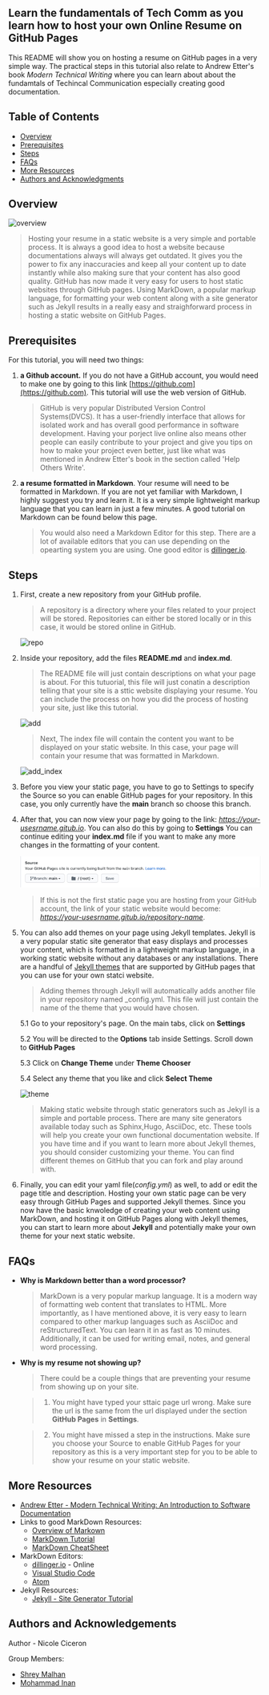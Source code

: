 ## Learn the fundamentals of Tech Comm as you learn how to host your own Online Resume on GitHub Pages

This README will show you on hosting a resume on GitHub pages in a very simple way. The practical steps in this tutorial also relate to Andrew Etter's book _Modern Technical Writing_ where you can learn about about the fundamtals of Techincal Communication especially creating good documentation.  

## Table of Contents
- [Overview](#audience)
- [Prerequisites](#prerequisites)
- [Steps](#instructions)
- [FAQs](#faqs)
- [More Resources](#more-resources)
- [Authors and Acknowledgments](#authors-and-acknowledgments)


## Overview

![overview](Images/overview.gif)

 > Hosting your resume in a static website is a very simple and portable process. It is always a good idea to host a website because documentations always will always get outdated. It gives you the power to fix any inaccuracies and keep all your content up to date instantly while also making sure that your content has also good quality. GitHub has now made it very easy for users to host static websites through GitHub pages. Using MarkDown, a popular markup language, for formatting your web content along with a site generator such as Jekyll results in a really easy and straighforward process in hosting a static website on GitHub Pages. 

## Prerequisites
For this tutorial, you will need two things: 
1) **a Github account.** If you do not have a GitHub account, you would need to make one by going to this link [https://github.com](https://github.com). This tutorial will use the web version of GitHub. 
    > GitHub is very popular Distributed Version Control Systems(DVCS). It has a user-friendly interface  that allows for isolated work and has overall good performance in software development. Having your porject live online also means other people can easily contribute to your project and give you tips on how to make your project even better, just like what was mentioned in Andrew Etter's book in the section called 'Help Others Write'.
    
2) **a resume formatted in Markdown**. Your resume will need to be formatted in Markdown. If you are not yet familiar with Markdown, I highly suggest you try and learn it. It is a very simple lightweight markup language that you can learn in just a few minutes. A good tutorial on Markdown can be found below this page. 
    > You would also need a Markdown Editor for this step. There are a lot of available editors that you can use depending on the opearting system you are using. One good editor is [dillinger.io](https://dillinger.io). 

## Steps

1. First, create a new repository from your GitHub profile. 
    > A repository is a directory where your files related to your project will be stored. Repositories can either be stored locally or in this case, it would be stored online in GitHub.
    
    ![repo](Images/add-repo-shortcut.png)

2. Inside your repository, add the files **README.md** and **index.md**. 
    > The README file will just contain descriptions on what your page is about. For this tutuorial, this file will just conatin a description telling that your site is a sttic website displaying your resume. You can include the process on how you did the process of hosting your site, just like this tutorial. 
    
    ![add](Images/add-two-files.png)    

    > Next, The index file will contain the content you want to be displayed on your static website. In this case, your page will contain your resume that was formatted in Markdown. 

    ![add_index](Images/add-index.gif)

3. Before you view your static page, you have to go to Settings to specify the Source so you can enable GitHub pages for your repository. In this case, you only currently have the **main** branch so choose this branch.

4. After that, you can now view your page by going to the link: _https://your-usesrname.gitub.io_. You can also do this by going to **Settings** You can continue editing your **index.md** file if you want to make any more changes in the formatting of your content.

    ![Source](Images/enable-gh-page.png)
    
    > If this is not the first static page you are hosting from your GitHub account, the link of your static website would become: _https://your-usesrname.gitub.io/repository-name_. 

5. You can also add themes on your page using Jekyll templates. Jekyll is a very popular static site generator that easy displays and processes your content, which is formatted in a lightweight markup language, in a working static website without any databases or any installations. There are a handful of [Jekyll themes](https://pages.github.com/themes/) that are supported by GitHub pages that you can use for your own statci website.

    > Adding themes through Jekyll will automatically adds another file in your repository named _config.yml. This file will just contain the name of the theme that you would have chosen.

    5.1 Go to your repository's page. On the main tabs, click on **Settings**
    
    5.2 You will be directed to the **Options** tab inside Settings. Scroll down to **GitHub Pages**
    
    5.3 Click on **Change Theme** under **Theme Chooser**
    
    5.4 Select any theme that you like and click **Select Theme**
    
    ![theme](Images/select-theme.png)
    
    > Making static website through static generators such as Jekyll is a simple and portable process. There are many site generators available today such as Sphinx,Hugo, AsciiDoc, etc. These tools will help you create your own functional documentation website. If you have time and if you want to learn more about Jekyll themes, you should consider customizing your theme. You can find different themes on GitHub that you can fork and play around with. 

6. Finally, you can edit your yaml file(_config.yml_) as well, to add or edit the page title and description. Hosting your own static page can be very easy through GitHub Pages and supported Jekyll themes. Since you now have the basic knwoledge of creating your web content using MarkDown, and hosting it on GitHub Pages along with Jekyll themes, you can start to learn more about **Jekyll** and potentially make your own theme for your next static website.

## FAQs
- **Why is Markdown better than a word processor?**
    > MarkDown is a very popular markup language. It is a modern way of formatting web content that translates to HTML. More importantly, as I have mentioned above, it is very easy to learn compared to other markup languages such as AsciiDoc and reStructuredText. You can learn it in as fast as 10 minutes. Additionally, it can be used for writing email, notes, and general word processing.

- **Why is my resume not showing up?**
    > There could be a couple things that are preventing your resume from showing up on your site. 
    
   >    1. You might have typed your sttaic page url wrong. Make sure the url is the same from the url displayed under the section **GitHub Pages** in **Settings**.
   
   >    2. You might have missed a step in the instructions. Make sure you choose your Source to enable GitHub Pages for your repository as this is a very important step for you to be able to show your resume on your static website.

## More Resources
-  [Andrew Etter - Modern Technical Writing: An Introduction to Software Documentation](https://www.amazon.ca/Modern-Technical-Writing-Introduction-Documentation-ebook/dp/B01A2QL9SS)
- Links to good MarkDown Resources:
    - [Overview of Markown](https://www.markdownguide.org/getting-started)
    - [MarkDown Tutorial](https://www.markdowntutorial.com)
    - [MarkDown CheatSheet](https://www.markdownguide.org/cheat-sheet)
- MarkDown Editors:
    - [dillinger.io](https://dillinger.io) - Online
    - [Visual Studio Code](https://code.visualstudio.com/download)
    - [Atom](https://flight-manual.atom.io/getting-started/sections/installing-atom/)
- Jekyll Resources:
    - [Jekyll - Site Generator Tutorial](https://www.youtube.com/playlist?list=PLLAZ4kZ9dFpOPV5C5Ay0pHaa0RJFhcmcB)

## Authors and Acknowledgements
Author - Nicole Ciceron

Group Members:
 - [Shrey Malhan](https://github.com/Shreymalhan1)
 - [Mohammad Inan](https://github.com/inanintesar)

